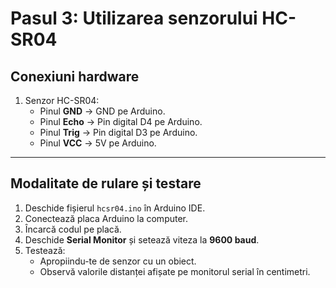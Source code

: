 # Pasul 3: Utilizarea senzorului HC-SR04

## Conexiuni hardware

1. Senzor HC-SR04:
   - Pinul **GND** → GND pe Arduino.
   - Pinul **Echo** → Pin digital D4 pe Arduino.
   - Pinul **Trig** → Pin digital D3 pe Arduino.
   - Pinul **VCC** → 5V pe Arduino.

---

## Modalitate de rulare și testare

1. Deschide fișierul `hcsr04.ino` în Arduino IDE.
2. Conectează placa Arduino la computer.
3. Încarcă codul pe placă.
4. Deschide **Serial Monitor** și setează viteza la **9600 baud**.
5. Testează:
   - Apropiindu-te de senzor cu un obiect.
   - Observă valorile distanței afișate pe monitorul serial în centimetri.
